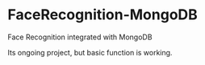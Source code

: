 # FaceRecognition-MongoDB
Face Recognition integrated with MongoDB

Its ongoing project, but basic function is working.
